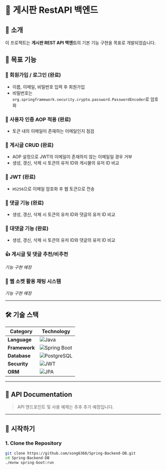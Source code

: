 # 📝 게시판 RestAPI 백엔드

## 📖 소개
이 프로젝트는 **게시판 REST API 백엔드**의 기본 기능 구현을 목표로 개발되었습니다.

## 🎯 목표 기능
### 👤 회원가입 / 로그인 (완료)
- 이름, 이메일, 비밀번호 입력 후 회원가입
- 비밀번호는 `org.springframework.security.crypto.password.PasswordEncoder`로 암호화

### 🔐 사용자 인증 AOP 적용 (완료)
- 토큰 내의 이메일이 존재하는 이메일인지 점검

### 📄 게시글 CRUD (완료)
- AOP 설정으로 JWT의 이메일이 존재하지 않는 이메일일 경우 거부
- 생성, 갱신, 삭제 시 토큰의 유저 ID와 게시물의 유저 ID 비교

### 🔑 JWT (완료)
- `HS256`으로 이메일 암호화 후 웹 토큰으로 전송

### 💬 댓글 기능 (완료)
- 생성, 갱신, 삭제 시 토큰의 유저 ID와 댓글의 유저 ID 비교

### 🔗 대댓글 기능 (완료)
- 생성, 갱신, 삭제 시 토큰의 유저 ID와 댓글의 유저 ID 비교

### 👍 게시글 및 댓글 추천/비추천
*기능 구현 예정*

### 💬 웹 소켓 활용 채팅 시스템
*기능 구현 예정*

---

## 🛠 기술 스택
| Category       | Technology                    |
|----------------|-------------------------------|
| **Language**   | ![Java](https://img.shields.io/badge/Java-%23ED8B00.svg?&style=for-the-badge&logo=java&logoColor=white) |
| **Framework**  | ![Spring Boot](https://img.shields.io/badge/Spring%20Boot-%236DB33F.svg?&style=for-the-badge&logo=spring-boot&logoColor=white) |
| **Database**   | ![PostgreSQL](https://img.shields.io/badge/PostgreSQL-%23316192.svg?&style=for-the-badge&logo=postgresql&logoColor=white) |
| **Security**   | ![JWT](https://img.shields.io/badge/JWT-%23E85142.svg?&style=for-the-badge&logo=json-web-tokens&logoColor=white) |
| **ORM**        | ![JPA](https://img.shields.io/badge/Spring%20Data%20JPA-%236DB33F.svg?&style=for-the-badge&logo=spring&logoColor=white) |

---

## 📄 API Documentation
> API 엔드포인트 및 사용 예제는 추후 추가 예정입니다.

---

## 🚀 시작하기

### 1. Clone the Repository
```bash
git clone https://github.com/song6368/Spring-Backend-DB.git
cd Spring-Backend-DB
./mvnw spring-boot:run

